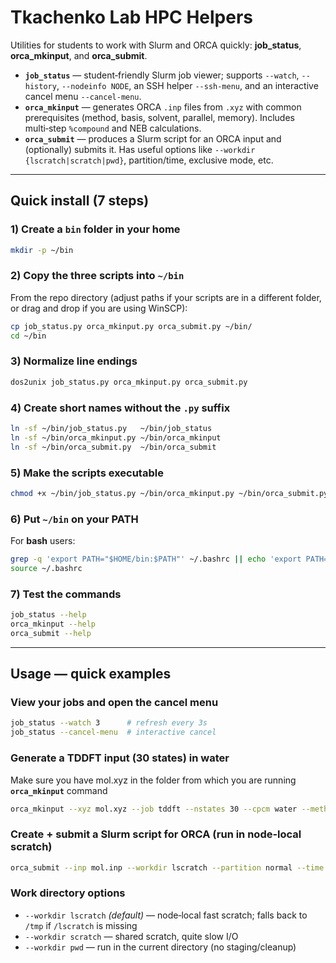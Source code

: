 # Tkachenko Lab HPC Helpers
Utilities for students to work with Slurm and ORCA quickly: **job_status**, **orca_mkinput**, and **orca_submit**.

- **`job_status`** — student‑friendly Slurm job viewer; supports `--watch`, `--history`, `--nodeinfo NODE`, an SSH helper `--ssh-menu`, and an interactive cancel menu `--cancel-menu`.
- **`orca_mkinput`** — generates ORCA `.inp` files from `.xyz` with common prerequisites (method, basis, solvent, parallel, memory). Includes multi‑step `%compound` and NEB calculations.
- **`orca_submit`** — produces a Slurm script for an ORCA input and (optionally) submits it. Has useful options like `--workdir {lscratch|scratch|pwd}`, partition/time, exclusive mode, etc.

---

## Quick install (7 steps)
### 1) Create a `bin` folder in your home
```bash
mkdir -p ~/bin
```

### 2) Copy the three scripts into `~/bin`
From the repo directory (adjust paths if your scripts are in a different folder, or drag and drop if you are using WinSCP):
```bash
cp job_status.py orca_mkinput.py orca_submit.py ~/bin/
cd ~/bin
```

### 3) Normalize line endings
```bash
dos2unix job_status.py orca_mkinput.py orca_submit.py
```

### 4) Create short names without the `.py` suffix
```bash
ln -sf ~/bin/job_status.py   ~/bin/job_status
ln -sf ~/bin/orca_mkinput.py ~/bin/orca_mkinput
ln -sf ~/bin/orca_submit.py  ~/bin/orca_submit
```

### 5) Make the scripts executable
```bash
chmod +x ~/bin/job_status.py ~/bin/orca_mkinput.py ~/bin/orca_submit.py
```

### 6) Put `~/bin` on your PATH
For **bash** users:
```bash
grep -q 'export PATH="$HOME/bin:$PATH"' ~/.bashrc || echo 'export PATH="$HOME/bin:$PATH"' >> ~/.bashrc
source ~/.bashrc
```

### 7) Test the commands
```bash
job_status --help
orca_mkinput --help
orca_submit --help
```

---

## Usage — quick examples

### View your jobs and open the cancel menu
```bash
job_status --watch 3      # refresh every 3s
job_status --cancel-menu  # interactive cancel
```

### Generate a TDDFT input (30 states) in water
Make sure you have mol.xyz in the folder from which you are running **`orca_mkinput`** command
```bash
orca_mkinput --xyz mol.xyz --job tddft --nstates 30 --cpcm water --method wB97X-D4 --basis def2-TZVPPD --pal 32 --maxcore-mb 4000
```

### Create + submit a Slurm script for ORCA (run in node-local scratch)
```bash
orca_submit --inp mol.inp --workdir lscratch --partition normal --time 48:00:00 --submit
```

### Work directory options
- `--workdir lscratch` *(default)* — node‑local fast scratch; falls back to `/tmp` if `/lscratch` is missing
- `--workdir scratch` — shared scratch, quite slow I/O
- `--workdir pwd` — run in the current directory (no staging/cleanup)

